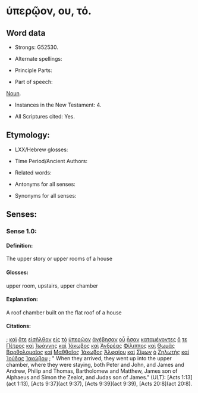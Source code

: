 # ὑπερῷον, ου, τό.

<!-- Status: S2=NeedsFinalCheck -->
<!-- Lexica used for edits: BDAG, FFM, LN, A-S -->

## Word data

* Strongs: G52530.


* Alternate spellings:

* Principle Parts: 

* Part of speech: 

[Noun](http://ugg.readthedocs.io/en/latest/noun.html).

* Instances in the New Testament: 4.

* All Scriptures cited: Yes.

## Etymology: 

* LXX/Hebrew glosses: 

* Time Period/Ancient Authors: 

* Related words: 

* Antonyms for all senses:

* Synonyms for all senses: 

## Senses:

### Sense 1.0:

#### Definition: 

The upper story or upper rooms of a house

#### Glosses:

upper room, upstairs, upper chamber

#### Explanation:

A roof chamber built on the flat roof of a house

#### Citations:


; [καὶ](../G25320/01.md) [ὅτε](../G37530/01.md) [εἰσῆλθον](../G15250/01.md) [εἰς](../G15190/01.md) [τὸ](../G35880/01.md) [ὑπερῷον](../G52530/01.md) [ἀνέβησαν](../G03050/01.md) [οὗ](../G37570/01.md) [ἦσαν](../G99999/01.md) [καταμένοντες](../G26500/01.md) [ὅ](../G35880/01.md) [τε](../G50370/01.md) [Πέτρος](../G40740/01.md) [καὶ](../G25320/01.md) [Ἰωάννης](../G24910/01.md) [καὶ](../G25320/01.md) [Ἰάκωβος](../G23850/01.md) [καὶ](../G25320/01.md) [Ἀνδρέας](../G04060/01.md) [Φίλιππος](../G53760/01.md) [καὶ](../G25320/01.md) [Θωμᾶς](../G23810/01.md) [Βαρθολομαῖος](../G09180/01.md) [καὶ](../G25320/01.md) [Μαθθαῖος](../G31560/01.md) [Ἰάκωβος](../G23850/01.md) [Ἁλφαίου](../G02560/01.md) [καὶ](../G25320/01.md) [Σίμων](../G46130/01.md) [ὁ](../G35880/01.md) [Ζηλωτὴς](../G22070/01.md) [καὶ](../G25320/01.md) [Ἰούδας](../G24550/01.md) [Ἰακώβου](../G23850/01.md)
; " When they arrived, they went up into the upper chamber, where they were staying, both Peter and John, and James and Andrew, Philip and Thomas, Bartholomew and Matthew, James son of Alphaeus and Simon the Zealot, and Judas son of James." (ULT): 
[Acts 1:13](act 1:13),  [Acts 9:37](act 9:37),  [Acts 9:39](act 9:39),  [Acts 20:8](act 20:8).
